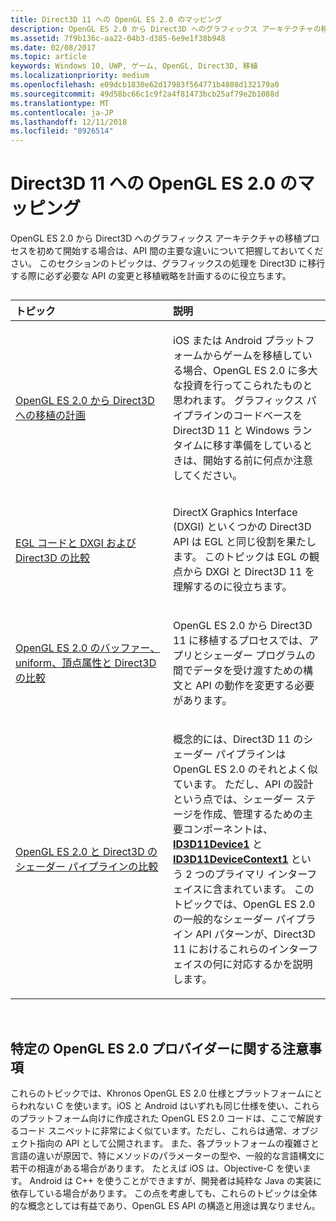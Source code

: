 ```yaml
---
title: Direct3D 11 への OpenGL ES 2.0 のマッピング
description: OpenGL ES 2.0 から Direct3D へのグラフィックス アーキテクチャの移植プロセスを初めて開始する場合は、API 間の主要な違いについて把握しておいてください。
ms.assetid: 7f9b136c-aa22-04b3-d385-6e9e1f38b948
ms.date: 02/08/2017
ms.topic: article
keywords: Windows 10, UWP, ゲーム, OpenGL, Direct3D, 移植
ms.localizationpriority: medium
ms.openlocfilehash: e09dcb1830e62d17983f564771b4808d132179a0
ms.sourcegitcommit: 49d58bc66c1c9f2a4f81473bcb25af79e2b1088d
ms.translationtype: MT
ms.contentlocale: ja-JP
ms.lasthandoff: 12/11/2018
ms.locfileid: "8926514"
---
```

# <a name="map-opengl-es-20-to-direct3d-11"></a>Direct3D 11 への OpenGL ES 2.0 のマッピング



OpenGL ES 2.0 から Direct3D へのグラフィックス アーキテクチャの移植プロセスを初めて開始する場合は、API 間の主要な違いについて把握しておいてください。 このセクションのトピックは、グラフィックスの処理を Direct3D に移行する際に必ず必要な API の変更と移植戦略を計画するのに役立ちます。
## 
<table>
<colgroup>
<col width="50%" />
<col width="50%" />
</colgroup>
<thead>
<tr class="header">
<th align="left">トピック</th>
<th align="left">説明</th>
</tr>
</thead>
<tbody>
<tr class="odd">
<td align="left"><p><a href="compare-opengl-es-2-0-api-design-to-directx.md">OpenGL ES 2.0 から Direct3D への移植の計画</a></p></td>
<td align="left"><p>iOS または Android プラットフォームからゲームを移植している場合、OpenGL ES 2.0 に多大な投資を行ってこられたものと思われます。 グラフィックス パイプラインのコードベースを Direct3D 11 と Windows ランタイムに移す準備をしているときは、開始する前に何点か注意してください。</p></td>
</tr>
<tr class="even">
<td align="left"><p><a href="moving-from-egl-to-dxgi.md">EGL コードと DXGI および Direct3D の比較</a></p></td>
<td align="left"><p>DirectX Graphics Interface (DXGI) といくつかの Direct3D API は EGL と同じ役割を果たします。 このトピックは EGL の観点から DXGI と Direct3D 11 を理解するのに役立ちます。</p></td>
</tr>
<tr class="odd">
<td align="left"><p><a href="porting-uniforms-and-attributes.md">OpenGL ES 2.0 のバッファー、uniform、頂点属性と Direct3D の比較</a></p></td>
<td align="left"><p>OpenGL ES 2.0 から Direct3D 11 に移植するプロセスでは、アプリとシェーダー プログラムの間でデータを受け渡すための構文と API の動作を変更する必要があります。</p></td>
</tr>
<tr class="even">
<td align="left"><p><a href="change-your-shader-loading-code.md">OpenGL ES 2.0 と Direct3D のシェーダー パイプラインの比較</a></p></td>
<td align="left"><p>概念的には、Direct3D 11 のシェーダー パイプラインは OpenGL ES 2.0 のそれとよく似ています。 ただし、API の設計という点では、シェーダー ステージを作成、管理するための主要コンポーネントは、<a href="https://msdn.microsoft.com/library/windows/desktop/hh404575"><strong>ID3D11Device1</strong></a> と <a href="https://msdn.microsoft.com/library/windows/desktop/hh404598"><strong>ID3D11DeviceContext1</strong></a> という 2 つのプライマリ インターフェイスに含まれています。 このトピックでは、OpenGL ES 2.0 の一般的なシェーダー パイプライン API パターンが、Direct3D 11 におけるこれらのインターフェイスの何に対応するかを説明します。</p></td>
</tr>
</tbody>
</table>

 

## <a name="notes-on-specific-opengl-es-20-providers"></a>特定の OpenGL ES 2.0 プロバイダーに関する注意事項


これらのトピックでは、Khronos OpenGL ES 2.0 仕様とプラットフォームにとらわれない C を使います。iOS と Android はいずれも同じ仕様を使い、これらのプラットフォーム向けに作成された OpenGL ES 2.0 コードは、ここで解説するコード スニペットに非常によく似ています。ただし、これらは通常、オブジェクト指向の API として公開されます。 また、各プラットフォームの複雑さと言語の違いが原因で、特にメソッドのパラメーターの型や、一般的な言語構文に若干の相違がある場合があります。 たとえば iOS は、Objective-C を使います。 Android は C++ を使うことができますが、開発者は純粋な Java の実装に依存している場合があります。 この点を考慮しても、これらのトピックは全体的な概念としては有益であり、OpenGL ES API の構造と用途は異なりません。

 

 




